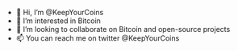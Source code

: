 - 👋 Hi, I’m @KeepYourCoins
- 👀 I’m interested in Bitcoin
- 💞️ I’m looking to collaborate on Bitcoin and open-source projects
- 📫 You can reach me on twitter @KeepYourCoins

<!---
KeepYourCoins/KeepYourCoins is a ✨ special ✨ repository because its `README.md` (this file) appears on your GitHub profile.
You can click the Preview link to take a look at your changes.
--->
